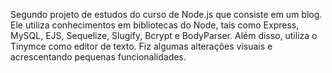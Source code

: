 Segundo projeto de estudos do curso de Node.js que consiste em um blog. 
Ele utiliza conhecimentos em bibliotecas do Node, tais como Express, MySQL, EJS, 
Sequelize, Slugify, Bcrypt e BodyParser. Além disso, utiliza o Tinymce como editor 
de texto. Fiz algumas alterações visuais e acrescentando pequenas funcionalidades.